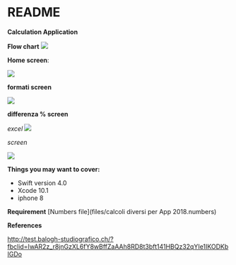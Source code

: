 # README

**Calculation Application**

**Flow chart**
![](files/flow.png)

**Home screen**:

![](files/home.png)

**formati screen**

![](files/detail1.png)

**differenza %  screen**

*excel*
![](files/excel2.png)

*screen*

![](files/detail2.png)


**Things you may want to cover:**

* Swift version 4.0
* Xcode 10.1
* iphone 8


**Requirement**
[Numbers file](files/calcoli diversi per App 2018.numbers)

**References**

http://test.balogh-studiografico.ch/?fbclid=IwAR2z_r8jnGzXL6fY8wBffZaAAh8RD8t3bft141HBQz32qYIe1IKODKbIGDo
